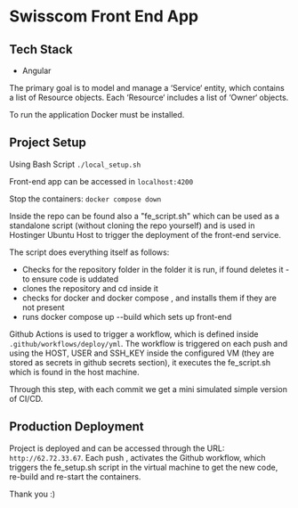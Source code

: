 # Swisscom Front End App

## Tech Stack
- Angular


The primary goal is to model and manage a 
‘Service‘ entity, which contains a list of
Resource objects. 
Each ‘Resource‘ includes a list of ‘Owner‘ objects.

To run the application Docker must be installed.
## Project Setup
Using Bash Script
``./local_setup.sh``

Front-end app can be accessed in
`localhost:4200`

Stop the containers:   ``docker compose down``


Inside the repo can be found also a "fe_script.sh" which can be
used as a standalone script (without cloning the repo yourself)
and is used in Hostinger Ubuntu Host to trigger the deployment of the front-end service.

The script does everything itself as follows:

- Checks for the repository folder in the folder it is run, if found deletes it - to ensure code is uddated
- clones the repository and cd inside it
- checks for docker and docker compose , and installs them if they are not present
- runs docker compose up --build which sets up front-end


Github Actions is used to trigger a workflow, which is defined inside  `.github/workflows/deploy/yml`.
The workflow is triggered on each push and using the HOST, USER and SSH_KEY inside
the configured VM (they are stored as secrets in github secrets section), it executes
the fe_script.sh which is found in the host machine.

Through this step, with each commit we get a mini simulated simple version of CI/CD.


## Production Deployment
Project is deployed and can be accessed through the URL:
``http://62.72.33.67``.
Each push , activates the Github workflow, which
triggers the fe_setup.sh script in the virtual machine to get the new code,
 re-build and re-start the containers.

Thank you :)

